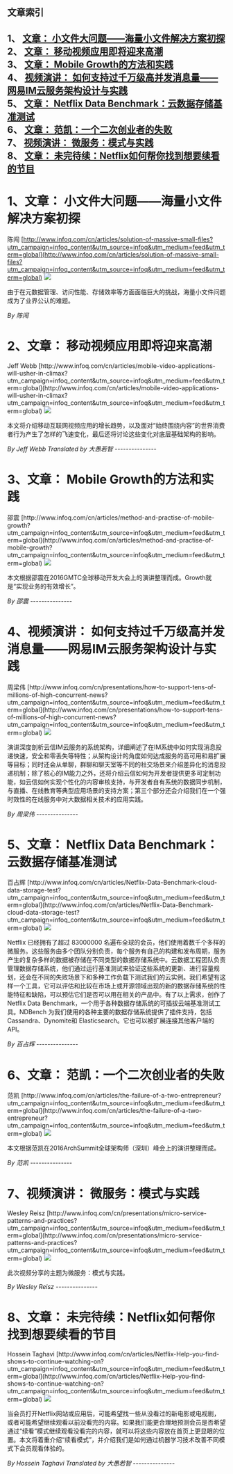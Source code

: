## 文章索引
1、 <a href="#1文章-小文件大问题海量小文件解决方案初探" >文章： 小文件大问题——海量小文件解决方案初探</a><br/>
2、 <a href="#2文章-移动视频应用即将迎来高潮" >文章： 移动视频应用即将迎来高潮</a><br/>
3、 <a href="#3文章-mobile-growth的方法和实践" >文章： Mobile Growth的方法和实践</a><br/>
4、 <a href="#4视频演讲-如何支持过千万级高并发消息量网易im云服务架构设计与实践" >视频演讲： 如何支持过千万级高并发消息量——网易IM云服务架构设计与实践</a><br/>
5、 <a href="#5文章-netflix-data-benchmark云数据存储基准测试" >文章： Netflix Data Benchmark：云数据存储基准测试</a><br/>
6、 <a href="#6文章-范凯一个二次创业者的失败" >文章： 范凯：一个二次创业者的失败</a><br/>
7、 <a href="#7视频演讲-微服务模式与实践" >视频演讲： 微服务：模式与实践</a><br/>
8、 <a href="#8文章-未完待续netflix如何帮你找到想要续看的节目" >文章： 未完待续：Netflix如何帮你找到想要续看的节目</a><br/><h1 id="#title_0" >1、文章： 小文件大问题——海量小文件解决方案初探</h1>
陈闯
[http://www.infoq.com/cn/articles/solution-of-massive-small-files?utm_campaign=infoq_content&utm_source=infoq&utm_medium=feed&utm_term=global](http://www.infoq.com/cn/articles/solution-of-massive-small-files?utm_campaign=infoq_content&utm_source=infoq&utm_medium=feed&utm_term=global)
<img src="http://www.infoq.com/resource/articles/solution-of-massive-small-files/zh/smallimage/logo-tips.jpg"/><p>由于在元数据管理、访问性能、存储效率等方面面临巨大的挑战，海量小文件问题成为了业界公认的难题。</p> <i>By 陈闯</i>
---------------
<h1 id="#title_1" >2、文章： 移动视频应用即将迎来高潮</h1>
Jeff Webb
[http://www.infoq.com/cn/articles/mobile-video-applications-will-usher-in-climax?utm_campaign=infoq_content&utm_source=infoq&utm_medium=feed&utm_term=global](http://www.infoq.com/cn/articles/mobile-video-applications-will-usher-in-climax?utm_campaign=infoq_content&utm_source=infoq&utm_medium=feed&utm_term=global)
<img src="http://www.infoq.com/resource/articles/mobile-video-applications-will-usher-in-climax/zh/smallimage/point_logo.jpg"/><p>本文将介绍移动互联网视频应用的增长趋势，以及面对“始终围绕内容”的世界消费者行为产生了怎样的飞速变化，最后还将讨论这些变化对底层基础架构的影响。</p> <i>By Jeff Webb</i> <i> Translated by 大愚若智</i>
---------------
<h1 id="#title_2" >3、文章： Mobile Growth的方法和实践</h1>
邵震
[http://www.infoq.com/cn/articles/method-and-practise-of-mobile-growth?utm_campaign=infoq_content&utm_source=infoq&utm_medium=feed&utm_term=global](http://www.infoq.com/cn/articles/method-and-practise-of-mobile-growth?utm_campaign=infoq_content&utm_source=infoq&utm_medium=feed&utm_term=global)
<img src="http://www.infoq.com/resource/articles/method-and-practise-of-mobile-growth/zh/smallimage/logo (15).jpg"/><p>本文根据邵震在2016GMTC全球移动开发大会上的演讲整理而成。Growth就是“实现业务的有效增长”。</p> <i>By 邵震</i>
---------------
<h1 id="#title_3" >4、视频演讲： 如何支持过千万级高并发消息量——网易IM云服务架构设计与实践</h1>
周梁伟
[http://www.infoq.com/cn/presentations/how-to-support-tens-of-millions-of-high-concurrent-news?utm_campaign=infoq_content&utm_source=infoq&utm_medium=feed&utm_term=global](http://www.infoq.com/cn/presentations/how-to-support-tens-of-millions-of-high-concurrent-news?utm_campaign=infoq_content&utm_source=infoq&utm_medium=feed&utm_term=global)
<img src="http://www.infoq.com/resource/presentations/how-to-support-tens-of-millions-of-high-concurrent-news/zh/mediumimage/zhouliangwei270.jpg"/><p>演讲深度剖析云信IM云服务的系统架构，详细阐述了在IM系统中如何实现消息投递快速，安全和零丢失等特性；从架构设计的角度如何达成服务的高可用和易扩展等目标；同时还会从单聊，群聊和聊天室等不同的社交场景来介绍差异化的消息投递机制；除了核心的IM能力之外，还将介绍云信如何为开发者提供更多可定制功能，如云信如何实现个性化的内容审核支持，与开发者自有系统的数据同步机制，与直播、在线教育等典型应用场景的支持方案；第三个部分还会介绍我们在一个强时效性的在线服务中对大数据相关技术的应用实践。</p> <i>By 周梁伟</i>
---------------
<h1 id="#title_4" >5、文章： Netflix Data Benchmark：云数据存储基准测试</h1>
百占辉
[http://www.infoq.com/cn/articles/Netflix-Data-Benchmark-cloud-data-storage-test?utm_campaign=infoq_content&utm_source=infoq&utm_medium=feed&utm_term=global](http://www.infoq.com/cn/articles/Netflix-Data-Benchmark-cloud-data-storage-test?utm_campaign=infoq_content&utm_source=infoq&utm_medium=feed&utm_term=global)
<img src="http://www.infoq.com/resource/articles/Netflix-Data-Benchmark-cloud-data-storage-test/zh/smallimage/logo (15).jpg"/><p>Netflix 已经拥有了超过 83000000 名遍布全球的会员，他们使用着数千个多样的微服务。这些服务由多个团队分别负责，每个服务有自己的构建和发布周期，服务产生的复杂多样的数据被存储在不同类型的数据存储系统中。云数据工程团队负责管理数据存储系统，他们通过运行基准测试来验证这些系统的更新、进行容量规划，还会在不同的失败场景下和多种工作负载下测试我们的云实例。我们希望有这样一个工具，它可以评估和比较在市场上或开源领域出现的新的数据存储系统的性能特征和缺陷，可以预估它们是否可以用在相关的产品中。有了以上需求，创作了 Netflix Data Benchmark，一个用于各种数据存储系统的可插拔云端基准测试工具。NDBench 为我们使用的各种主要的数据存储系统提供了插件支持，包括 Cassandra、Dynomite和 Elasticsearch。它也可以被扩展连接其他客户端的 API。</p> <i>By 百占辉</i>
---------------
<h1 id="#title_5" >6、文章： 范凯：一个二次创业者的失败</h1>
范凯
[http://www.infoq.com/cn/articles/the-failure-of-a-two-entrepreneur?utm_campaign=infoq_content&utm_source=infoq&utm_medium=feed&utm_term=global](http://www.infoq.com/cn/articles/the-failure-of-a-two-entrepreneur?utm_campaign=infoq_content&utm_source=infoq&utm_medium=feed&utm_term=global)
<img src="http://www.infoq.com/resource/articles/the-failure-of-a-two-entrepreneur/zh/smallimage/clou_logo.jpg"/><p>本文根据范凯在2016ArchSummit全球架构师（深圳）峰会上的演讲整理而成。</p> <i>By  范凯</i>
---------------
<h1 id="#title_6" >7、视频演讲： 微服务：模式与实践</h1>
Wesley Reisz
[http://www.infoq.com/cn/presentations/micro-service-patterns-and-practices?utm_campaign=infoq_content&utm_source=infoq&utm_medium=feed&utm_term=global](http://www.infoq.com/cn/presentations/micro-service-patterns-and-practices?utm_campaign=infoq_content&utm_source=infoq&utm_medium=feed&utm_term=global)
<img src="http://www.infoq.com/resource/presentations/micro-service-patterns-and-practices/zh/mediumimage/wesley270.jpg"/><p>此次视频分享的主题为微服务：模式与实践。</p> <i>By Wesley Reisz</i>
---------------
<h1 id="#title_7" >8、文章： 未完待续：Netflix如何帮你找到想要续看的节目</h1>
Hossein Taghavi
[http://www.infoq.com/cn/articles/Netflix-Help-you-find-shows-to-continue-watching-on?utm_campaign=infoq_content&utm_source=infoq&utm_medium=feed&utm_term=global](http://www.infoq.com/cn/articles/Netflix-Help-you-find-shows-to-continue-watching-on?utm_campaign=infoq_content&utm_source=infoq&utm_medium=feed&utm_term=global)
<img src="http://www.infoq.com/resource/articles/Netflix-Help-you-find-shows-to-continue-watching-on/zh/smallimage/hzuo.jpg"/><p>当会员打开Netflix网站或应用后，可能希望找一些从没看过的新电影或电视剧，或者可能希望继续观看以前没看完的内容。如果我们能更合理地预测会员是否希望通过“续看”模式继续观看没看完的内容，就可以将这些内容放在首页上更显眼的位置。本文将着重介绍“续看模式”，并介绍我们是如何通过机器学习技术改善不同模式下会员观看体验的。</p> <i>By Hossein Taghavi</i> <i> Translated by 大愚若智</i>
---------------